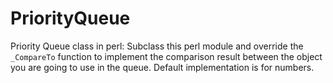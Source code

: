 # PriorityQueue
Priority Queue class in perl:
  Subclass this perl module and override the `_CompareTo` function to implement the comparison result between the object you are going to use in the queue. Default implementation is for numbers.
